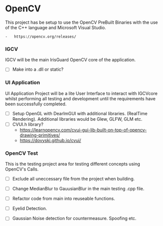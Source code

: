 # **OpenCV**

This project has be setup to use the OpenCV PreBuilt Binaries with the use of 
the C++ language and Microsoft Visual Studio.
 
    -   https://opencv.org/releases/
 
 
### **IGCV**
 
 IGCV will be the main IrisGuard OpenCV core of the application.
 
 - [ ] Make into a .dll or static?

### **UI Application**

UI Application Project will be a lite User Interface to interact with IGCVcore whilst
performing all testing and development until the requirements have been successfully completed.

- [ ] Setup OpenGL with DearImGUI with additional libraries. (RealTime Rendering).
      Additional libraries would be Glew, GLFW, GLM etc.
- [ ] CVUI.h library? 
    -   https://learnopencv.com/cvui-gui-lib-built-on-top-of-opencv-drawing-primitives/ 
    -   https://dovyski.github.io/cvui/

### **OpenCV Test**

This is the testing project area for testing different concepts using OpenCV's Calls.

- [ ] Exclude all uneccessary file from the project when building. 
- [ ] Change MedianBlur to GauusianBlur in the main testing .cpp file.
- [ ] Refactor code from main into reuseable functions.
- [ ] Eyelid Detection.
- [ ] Gaussian Noise detection for countermeasure. Spoofing etc.

